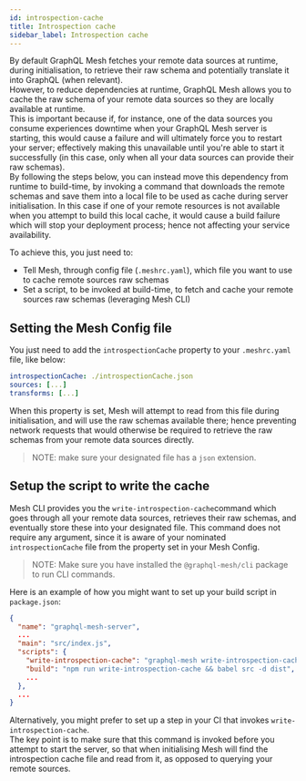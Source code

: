 ```yaml
---
id: introspection-cache
title: Introspection cache
sidebar_label: Introspection cache
---
```


By default GraphQL Mesh fetches your remote data sources at runtime, during initialisation, to retrieve their raw schema and potentially translate it into GraphQL (when relevant).  
However, to reduce dependencies at runtime, GraphQL Mesh allows you to cache the raw schema of your remote data sources so they are locally available at runtime.  
This is important because if, for instance, one of the data sources you consume experiences downtime when your GraphQL Mesh server is starting, this would cause a failure and will ultimately force you to restart your server; effectively making this unavailable until you're able to start it successfully (in this case, only when all your data sources can provide their raw schemas).  
By following the steps below, you can instead move this dependency from runtime to build-time, by invoking a command that downloads the remote schemas and save them into a local file to be used as cache during server initialisation. In this case if one of your remote resources is not available when you attempt to build this local cache, it would cause a build failure which will stop your deployment process; hence not affecting your service availability.

To achieve this, you just need to:

- Tell Mesh, through config file (`.meshrc.yaml`), which file you want to use to cache remote sources raw schemas
- Set a script, to be invoked at build-time, to fetch and cache your remote sources raw schemas (leveraging Mesh CLI)

## Setting the Mesh Config file

You just need to add the `introspectionCache` property to your `.meshrc.yaml` file, like below:

```yaml
introspectionCache: ./introspectionCache.json
sources: [...]
transforms: [...]
```

When this property is set, Mesh will attempt to read from this file during initialisation, and will use the raw schemas available there; hence preventing network requests that would otherwise be required to retrieve the raw schemas from your remote data sources directly.

> NOTE: make sure your designated file has a `json` extension.

## Setup the script to write the cache

Mesh CLI provides you the `write-introspection-cache`command which goes through all your remote data sources, retrieves their raw schemas, and eventually store these into your designated file. This command does not require any argument, since it is aware of your nominated `introspectionCache` file from the property set in your Mesh Config.

> NOTE: Make sure you have installed the `@graphql-mesh/cli` package to run CLI commands.

Here is an example of how you might want to set up your build script in `package.json`:

```json
{
  "name": "graphql-mesh-server",
  ...
  "main": "src/index.js",
  "scripts": {
    "write-introspection-cache": "graphql-mesh write-introspection-cache",
    "build": "npm run write-introspection-cache && babel src -d dist",
    ...
  },
  ...
}
```

Alternatively, you might prefer to set up a step in your CI that invokes `write-introspection-cache`.  
The key point is to make sure that this command is invoked before you attempt to start the server, so that when initialising Mesh will find the introspection cache file and read from it, as opposed to querying your remote sources.
